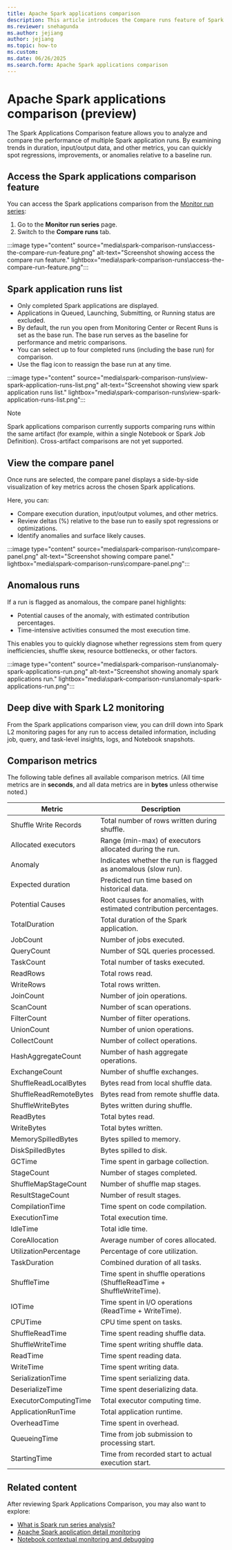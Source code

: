 ```yaml
---
title: Apache Spark applications comparison
description: This article introduces the Compare runs feature of Spark applications.
ms.reviewer: snehagunda
ms.author: jejiang
author: jejiang
ms.topic: how-to
ms.custom:
ms.date: 06/26/2025
ms.search.form: Apache Spark applications comparison
---
```


# Apache Spark applications comparison (preview)

The Spark Applications Comparison feature allows you to analyze and compare the performance of multiple Spark application runs. By examining trends in duration, input/output data, and other metrics, you can quickly spot regressions, improvements, or anomalies relative to a baseline run.

## Access the Spark applications comparison feature 

You can access the Spark applications comparison from the [Monitor run series](apache-spark-monitor-run-series.md#access-the-monitor-run-series-feature):

1. Go to the **Monitor run series** page.
2. Switch to the **Compare runs** tab.

:::image type="content" source="media\spark-comparison-runs\access-the-compare-run-feature.png" alt-text="Screenshot showing access the compare run feature." lightbox="media\spark-comparison-runs\access-the-compare-run-feature.png":::

## Spark application runs list

- Only completed Spark applications are displayed. 
- Applications in Queued, Launching, Submitting, or Running status are excluded. 
- By default, the run you open from Monitoring Center or Recent Runs is set as the base run. The base run serves as the baseline for performance and metric comparisons. 
- You can select up to four completed runs (including the base run) for comparison. 
- Use the flag icon to reassign the base run at any time. 

:::image type="content" source="media\spark-comparison-runs\view-spark-application-runs-list.png" alt-text="Screenshot showing view spark application runs list." lightbox="media\spark-comparison-runs\view-spark-application-runs-list.png":::

> [!NOTE]
> Spark applications comparison currently supports comparing runs within the same artifact (for example, within a single Notebook or Spark Job Definition). Cross-artifact comparisons are not yet supported.

## View the compare panel

Once runs are selected, the compare panel displays a side-by-side visualization of key metrics across the chosen Spark applications. 

Here, you can:

- Compare execution duration, input/output volumes, and other metrics. 
- Review deltas (%) relative to the base run to easily spot regressions or optimizations. 
- Identify anomalies and surface likely causes. 

:::image type="content" source="media\spark-comparison-runs\compare-panel.png" alt-text="Screenshot showing compare panel." lightbox="media\spark-comparison-runs\compare-panel.png":::

## Anomalous runs

If a run is flagged as anomalous, the compare panel highlights: 

- Potential causes of the anomaly, with estimated contribution percentages. 
- Time-intensive activities consumed the most execution time. 

This enables you to quickly diagnose whether regressions stem from query inefficiencies, shuffle skew, resource bottlenecks, or other factors. 

:::image type="content" source="media\spark-comparison-runs\anomaly-spark-applications-run.png" alt-text="Screenshot showing anomaly spark applications run." lightbox="media\spark-comparison-runs\anomaly-spark-applications-run.png":::

## Deep dive with Spark L2 monitoring

From the Spark applications comparison view, you can drill down into Spark L2 monitoring pages for any run to access detailed information, including job, query, and task-level insights, logs, and Notebook snapshots.

## Comparison metrics

The following table defines all available comparison metrics. 
(All time metrics are in **seconds**, and all data metrics are in **bytes** unless otherwise noted.) 

| **Metric** | **Description** |
| --- | --- |
| Shuffle Write Records| Total number of rows written during shuffle. |
| Allocated executors | Range (min-max) of executors allocated during the run.  |
| Anomaly | Indicates whether the run is flagged as anomalous (slow run). |
| Expected duration | Predicted run time based on historical data. |
| Potential Causes | Root causes for anomalies, with estimated contribution percentages. |
| TotalDuration | Total duration of the Spark application. |
| JobCount | Number of jobs executed. |
| QueryCount | Number of SQL queries processed. |
| TaskCount | Total number of tasks executed. |
| ReadRows | Total rows read. |
| WriteRows | Total rows written. |
| JoinCount | Number of join operations. |
| ScanCount | Number of scan operations. |
| FilterCount | Number of filter operations. |
| UnionCount | Number of union operations. |
| CollectCount | Number of collect operations. |
| HashAggregateCount | Number of hash aggregate operations. |
| ExchangeCount | Number of shuffle exchanges.|
| ShuffleReadLocalBytes | Bytes read from local shuffle data. |
| ShuffleReadRemoteBytes | Bytes read from remote shuffle data.|
| ShuffleWriteBytes | Bytes written during shuffle. |
| ReadBytes | Total bytes read.|
| WriteBytes | Total bytes written. |
| MemorySpilledBytes | Bytes spilled to memory. |
| DiskSpilledBytes | Bytes spilled to disk. |
| GCTime | Time spent in garbage collection. |
| StageCount | Number of stages completed. |
| ShuffleMapStageCount | Number of shuffle map stages. |
| ResultStageCount | Number of result stages. |
| CompilationTime | Time spent on code compilation. |
| ExecutionTime | Total execution time. |
| IdleTime | Total idle time. |
| CoreAllocation | Average number of cores allocated.|
| UtilizationPercentage | Percentage of core utilization. |
| TaskDuration | Combined duration of all tasks. |
| ShuffleTime | Time spent in shuffle operations (ShuffleReadTime + ShuffleWriteTime). |
| IOTime | Time spent in I/O operations (ReadTime + WriteTime). |
| CPUTime | CPU time spent on tasks. |
| ShuffleReadTime | Time spent reading shuffle data. |
| ShuffleWriteTime | Time spent writing shuffle data. |
| ReadTime | Time spent reading data. |
| WriteTime | Time spent writing data. |
| SerializationTime | Time spent serializing data. |
| DeserializeTime | Time spent deserializing data. |
| ExecutorComputingTime | Total executor computing time. |
| ApplicationRunTime | Total application runtime. |
| OverheadTime | Time spent in overhead. |
| QueueingTime | Time from job submission to processing start. |
| StartingTime | Time from recorded start to actual execution start. |

## Related content

After reviewing Spark Applications Comparison, you may also want to explore:

- [What is Spark run series analysis?](run-series-analyisis-overview.md)
- [Apache Spark application detail monitoring](spark-detail-monitoring.md)
- [Notebook contextual monitoring and debugging](spark-monitor-debug.md)

